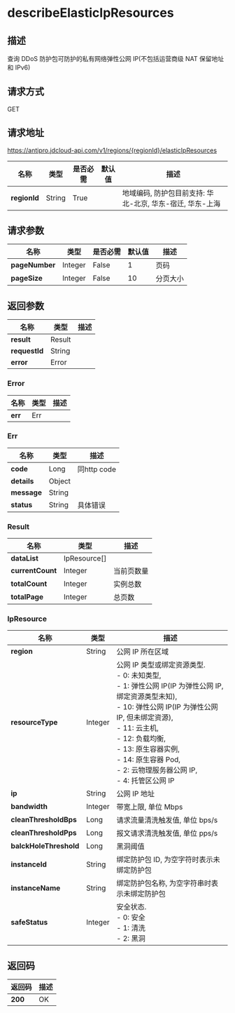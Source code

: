# describeElasticIpResources


## 描述
查询 DDoS 防护包可防护的私有网络弹性公网 IP(不包括运营商级 NAT 保留地址和 IPv6)

## 请求方式
GET

## 请求地址
https://antipro.jdcloud-api.com/v1/regions/{regionId}/elasticIpResources

|名称|类型|是否必需|默认值|描述|
|---|---|---|---|---|
|**regionId**|String|True| |地域编码, 防护包目前支持: 华北-北京, 华东-宿迁, 华东-上海|

## 请求参数
|名称|类型|是否必需|默认值|描述|
|---|---|---|---|---|
|**pageNumber**|Integer|False|1|页码|
|**pageSize**|Integer|False|10|分页大小|


## 返回参数
|名称|类型|描述|
|---|---|---|
|**result**|Result| |
|**requestId**|String| |
|**error**|Error| |

### Error
|名称|类型|描述|
|---|---|---|
|**err**|Err| |
### Err
|名称|类型|描述|
|---|---|---|
|**code**|Long|同http code|
|**details**|Object| |
|**message**|String| |
|**status**|String|具体错误|
### Result
|名称|类型|描述|
|---|---|---|
|**dataList**|IpResource[]| |
|**currentCount**|Integer|当前页数量|
|**totalCount**|Integer|实例总数|
|**totalPage**|Integer|总页数|
### IpResource
|名称|类型|描述|
|---|---|---|
|**region**|String|公网 IP 所在区域|
|**resourceType**|Integer|公网 IP 类型或绑定资源类型. <br>- 0: 未知类型,<br>- 1: 弹性公网 IP(IP 为弹性公网 IP, 绑定资源类型未知),<br>- 10: 弹性公网 IP(IP 为弹性公网 IP, 但未绑定资源),<br>- 11: 云主机,<br>- 12: 负载均衡,<br>- 13: 原生容器实例,<br>- 14: 原生容器 Pod,<br>- 2: 云物理服务器公网 IP,<br>- 4: 托管区公网 IP|
|**ip**|String|公网 IP 地址|
|**bandwidth**|Integer|带宽上限, 单位 Mbps|
|**cleanThresholdBps**|Long|请求流量清洗触发值, 单位 bps/s|
|**cleanThresholdPps**|Long|报文请求清洗触发值, 单位 pps/s|
|**balckHoleThreshold**|Long|黑洞阈值|
|**instanceId**|String|绑定防护包 ID, 为空字符时表示未绑定防护包|
|**instanceName**|String|绑定防护包名称, 为空字符串时表示未绑定防护包|
|**safeStatus**|Integer|安全状态. <br>- 0: 安全 <br>- 1: 清洗 <br>- 2: 黑洞|

## 返回码
|返回码|描述|
|---|---|
|**200**|OK|
